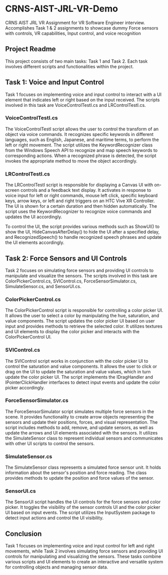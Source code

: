 # CRNS-AIST-JRL-VR-Demo
 CRNS AIST JRL VR Assignment for VR Software Engineer interview. Accomplishes Task 1 & 2 assignments to showcase dummy Force sensors with controls, VR capabilities, Input control, and voice recognition

## Project Readme
This project consists of two main tasks: Task 1 and Task 2. Each task involves different scripts and functionalities within the project.

## Task 1: Voice and Input Control
Task 1 focuses on implementing voice and input control to interact with a UI element that indicates left or right based on the input received. The scripts involved in this task are VoiceControlTestI.cs and LRControlTestI.cs.

### VoiceControlTestI.cs
The VoiceControlTestI script allows the user to control the transform of an object via voice commands. It recognizes specific keywords in different languages, such as English, Japanese, and maritime terms, to perform the left or right movement. The script utilizes the KeywordRecognizer class from the Windows Speech API to recognize and map speech keywords to corresponding actions. When a recognized phrase is detected, the script invokes the appropriate method to move the object accordingly.

### LRControlTestI.cs
The LRControlTestI script is responsible for displaying a Canvas UI with on-screen controls and a feedback text display. It activates in response to voice input for left or right commands, mouse left click, specific keyboard keys, arrow keys, or left and right triggers on an HTC Vive XR Controller. The UI is shown for a certain duration and then hidden automatically. The script uses the KeywordRecognizer to recognize voice commands and updates the UI accordingly.

To control the UI, the script provides various methods such as ShowUI() to show the UI, HideCanvasAfterDelay() to hide the UI after a specified delay, and RecognizedSpeech() to handle recognized speech phrases and update the UI elements accordingly.

## Task 2: Force Sensors and UI Controls
Task 2 focuses on simulating force sensors and providing UI controls to manipulate and visualize the sensors. The scripts involved in this task are ColorPickerControl.cs, SVIControl.cs, ForceSensorSimulator.cs, SimulateSensor.cs, and SensorUI.cs.

### ColorPickerControl.cs
The ColorPickerControl script is responsible for controlling a color picker UI. It allows the user to select a color by manipulating the hue, saturation, and value components. The script updates the color picker UI based on user input and provides methods to retrieve the selected color. It utilizes textures and UI elements to display the color picker and interacts with the ColorPickerControl UI.

### SVIControl.cs
The SVIControl script works in conjunction with the color picker UI to control the saturation and value components. It allows the user to click or drag on the UI to update the saturation and value values, which in turn update the color picker UI. The script implements the IDragHandler and IPointerClickHandler interfaces to detect input events and update the color picker accordingly.

### ForceSensorSimulator.cs
The ForceSensorSimulator script simulates multiple force sensors in the scene. It provides functionality to create arrow objects representing the sensors and update their positions, forces, and visual representation. The script includes methods to add, remove, and update sensors, as well as update the arrows and UI elements associated with the sensors. It utilizes the SimulateSensor class to represent individual sensors and communicates with other UI scripts to control the sensors.

### SimulateSensor.cs
The SimulateSensor class represents a simulated force sensor unit. It holds information about the sensor's position and force reading. The class provides methods to update the position and force values of the sensor.

### SensorUI.cs
The SensorUI script handles the UI controls for the force sensors and color picker. It toggles the visibility of the sensor controls UI and the color picker UI based on input events. The script utilizes the InputSystem package to detect input actions and control the UI visibility.

## Conclusion
Task 1 focuses on implementing voice and input control for left and right movements, while Task 2 involves simulating force sensors and providing UI controls for manipulating and visualizing the sensors. These tasks combine various scripts and UI elements to create an interactive and versatile system for controlling objects and managing sensor data.